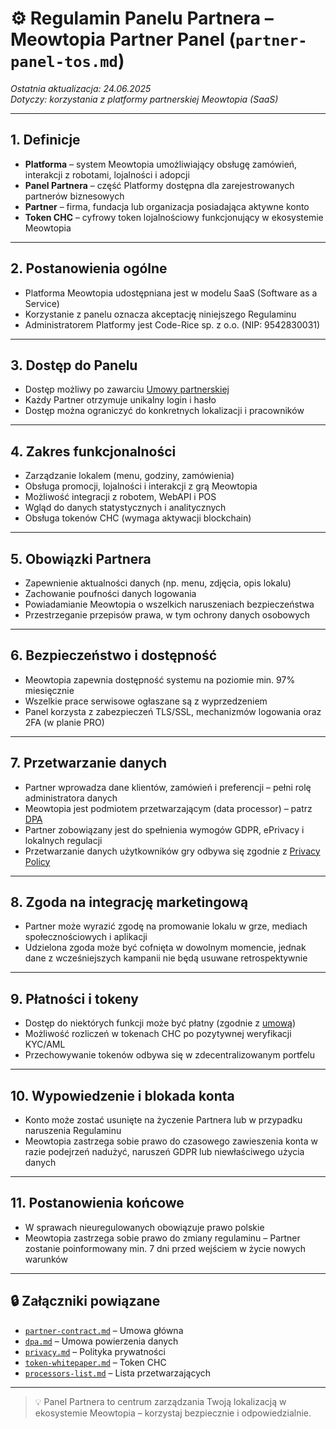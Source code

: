 # ⚙️ Regulamin Panelu Partnera – Meowtopia Partner Panel (`partner-panel-tos.md`)

_Ostatnia aktualizacja: 24.06.2025_  
_Dotyczy: korzystania z platformy partnerskiej Meowtopia (SaaS)_

---

## 1. Definicje

- **Platforma** – system Meowtopia umożliwiający obsługę zamówień, interakcji z robotami, lojalności i adopcji
- **Panel Partnera** – część Platformy dostępna dla zarejestrowanych partnerów biznesowych
- **Partner** – firma, fundacja lub organizacja posiadająca aktywne konto
- **Token CHC** – cyfrowy token lojalnościowy funkcjonujący w ekosystemie Meowtopia

---

## 2. Postanowienia ogólne

- Platforma Meowtopia udostępniana jest w modelu SaaS (Software as a Service)
- Korzystanie z panelu oznacza akceptację niniejszego Regulaminu
- Administratorem Platformy jest Code-Rice sp. z o.o. (NIP: 9542830031)

---

## 3. Dostęp do Panelu

- Dostęp możliwy po zawarciu [Umowy partnerskiej](partner-contract.md)
- Każdy Partner otrzymuje unikalny login i hasło
- Dostęp można ograniczyć do konkretnych lokalizacji i pracowników

---

## 4. Zakres funkcjonalności

- Zarządzanie lokalem (menu, godziny, zamówienia)
- Obsługa promocji, lojalności i interakcji z grą Meowtopia
- Możliwość integracji z robotem, WebAPI i POS
- Wgląd do danych statystycznych i analitycznych
- Obsługa tokenów CHC (wymaga aktywacji blockchain)

---

## 5. Obowiązki Partnera

- Zapewnienie aktualności danych (np. menu, zdjęcia, opis lokalu)
- Zachowanie poufności danych logowania
- Powiadamianie Meowtopia o wszelkich naruszeniach bezpieczeństwa
- Przestrzeganie przepisów prawa, w tym ochrony danych osobowych

---

## 6. Bezpieczeństwo i dostępność

- Meowtopia zapewnia dostępność systemu na poziomie min. 97% miesięcznie
- Wszelkie prace serwisowe ogłaszane są z wyprzedzeniem
- Panel korzysta z zabezpieczeń TLS/SSL, mechanizmów logowania oraz 2FA (w planie PRO)

---

## 7. Przetwarzanie danych

- Partner wprowadza dane klientów, zamówień i preferencji – pełni rolę administratora danych
- Meowtopia jest podmiotem przetwarzającym (data processor) – patrz [DPA](../policies/dpa.md)
- Partner zobowiązany jest do spełnienia wymogów GDPR, ePrivacy i lokalnych regulacji
- Przetwarzanie danych użytkowników gry odbywa się zgodnie z [Privacy Policy](../policies/privacy.md)

---

## 8. Zgoda na integrację marketingową

- Partner może wyrazić zgodę na promowanie lokalu w grze, mediach społecznościowych i aplikacji
- Udzielona zgoda może być cofnięta w dowolnym momencie, jednak dane z wcześniejszych kampanii nie będą usuwane retrospektywnie

---

## 9. Płatności i tokeny

- Dostęp do niektórych funkcji może być płatny (zgodnie z [umową](partner-contract.md))
- Możliwość rozliczeń w tokenach CHC po pozytywnej weryfikacji KYC/AML
- Przechowywanie tokenów odbywa się w zdecentralizowanym portfelu

---

## 10. Wypowiedzenie i blokada konta

- Konto może zostać usunięte na życzenie Partnera lub w przypadku naruszenia Regulaminu
- Meowtopia zastrzega sobie prawo do czasowego zawieszenia konta w razie podejrzeń nadużyć, naruszeń GDPR lub niewłaściwego użycia danych

---

## 11. Postanowienia końcowe

- W sprawach nieuregulowanych obowiązuje prawo polskie
- Meowtopia zastrzega sobie prawo do zmiany regulaminu – Partner zostanie poinformowany min. 7 dni przed wejściem w życie nowych warunków

---

## 🔒 Załączniki powiązane

- [`partner-contract.md`](partner-contract.md) – Umowa główna
- [`dpa.md`](../policies/dpa.md) – Umowa powierzenia danych
- [`privacy.md`](../policies/privacy.md) – Polityka prywatności
- [`token-whitepaper.md`](../policies/token-whitepaper.md) – Token CHC
- [`processors-list.md`](../policies/processors-list.md) – Lista przetwarzających

---

> 💡 Panel Partnera to centrum zarządzania Twoją lokalizacją w ekosystemie Meowtopia – korzystaj bezpiecznie i odpowiedzialnie.
